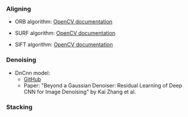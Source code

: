 ### Aligning

- ORB algorithm:
    [OpenCV documentation](https://docs.opencv.org/4.x/d1/d89/tutorial_py_orb.html)

- SURF algorithm:
    [OpenCV documentation](https://docs.opencv.org/3.4/df/dd2/tutorial_py_surf_intro.html)

- SIFT algorithm:
    [OpenCV documentation](https://docs.opencv.org/3.4/da/df5/tutorial_py_sift_intro.html)

### Denoising

  - DnCnn model:
    - [GitHub](https://github.com/cszn/DnCNN)
    - Paper: "Beyond a Gaussian Denoiser: Residual Learning of Deep CNN for Image Denoising" by Kai Zhang et al.

### Stacking
